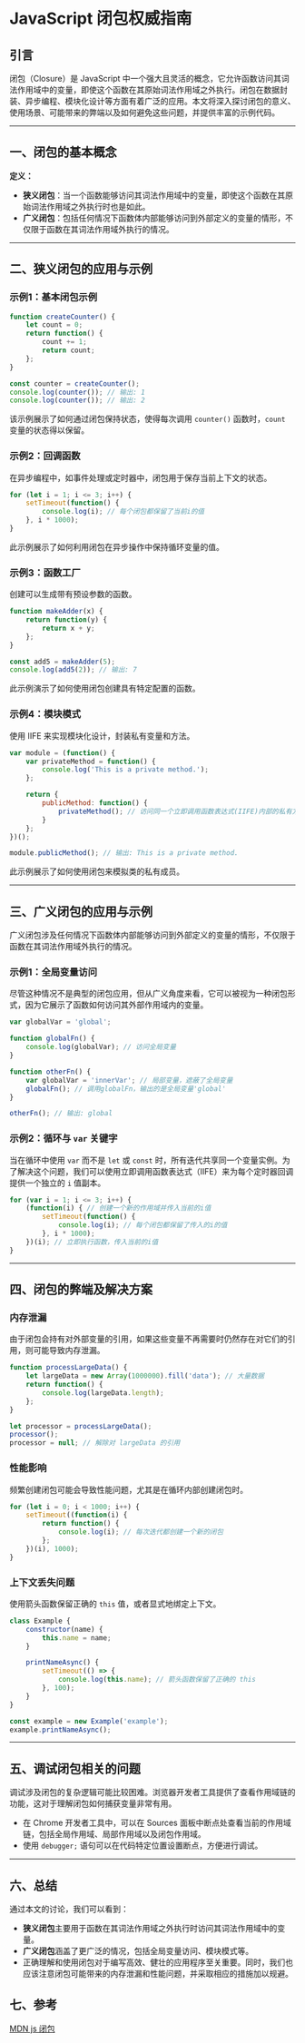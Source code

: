 # JavaScript 闭包权威指南

## 引言

闭包（Closure）是 JavaScript 中一个强大且灵活的概念，它允许函数访问其词法作用域中的变量，即使这个函数在其原始词法作用域之外执行。闭包在数据封装、异步编程、模块化设计等方面有着广泛的应用。本文将深入探讨闭包的意义、使用场景、可能带来的弊端以及如何避免这些问题，并提供丰富的示例代码。

---

## 一、闭包的基本概念

**定义：**

- **狭义闭包**：当一个函数能够访问其词法作用域中的变量，即使这个函数在其原始词法作用域之外执行时也是如此。
- **广义闭包**：包括任何情况下函数体内部能够访问到外部定义的变量的情形，不仅限于函数在其词法作用域外执行的情况。

---

## 二、狭义闭包的应用与示例

### 示例1：基本闭包示例

```javascript
function createCounter() {
    let count = 0;
    return function() {
        count += 1;
        return count;
    };
}

const counter = createCounter();
console.log(counter()); // 输出: 1
console.log(counter()); // 输出: 2
```

该示例展示了如何通过闭包保持状态，使得每次调用 `counter()` 函数时，`count` 变量的状态得以保留。

### 示例2：回调函数

在异步编程中，如事件处理或定时器中，闭包用于保存当前上下文的状态。

```javascript
for (let i = 1; i <= 3; i++) {
    setTimeout(function() {
        console.log(i); // 每个闭包都保留了当前i的值
    }, i * 1000);
}
```

此示例展示了如何利用闭包在异步操作中保持循环变量的值。

### 示例3：函数工厂

创建可以生成带有预设参数的函数。

```javascript
function makeAdder(x) {
    return function(y) {
        return x + y;
    };
}

const add5 = makeAdder(5);
console.log(add5(2)); // 输出: 7
```

此示例演示了如何使用闭包创建具有特定配置的函数。

### 示例4：模块模式

使用 IIFE 来实现模块化设计，封装私有变量和方法。

```javascript
var module = (function() {
    var privateMethod = function() {
        console.log('This is a private method.');
    };

    return {
        publicMethod: function() {
            privateMethod(); // 访问同一个立即调用函数表达式(IIFE)内部的私有方法
        }
    };
})();

module.publicMethod(); // 输出: This is a private method.
```

此示例展示了如何使用闭包来模拟类的私有成员。

---

## 三、广义闭包的应用与示例

广义闭包涉及任何情况下函数体内部能够访问到外部定义的变量的情形，不仅限于函数在其词法作用域外执行的情况。

### 示例1：全局变量访问

尽管这种情况不是典型的闭包应用，但从广义角度来看，它可以被视为一种闭包形式，因为它展示了函数如何访问其外部作用域内的变量。

```javascript
var globalVar = 'global';

function globalFn() {
    console.log(globalVar); // 访问全局变量
}

function otherFn() {
    var globalVar = 'innerVar'; // 局部变量，遮蔽了全局变量
    globalFn(); // 调用globalFn，输出的是全局变量'global'
}

otherFn(); // 输出: global
```

### 示例2：循环与 `var` 关键字

当在循环中使用 `var` 而不是 `let` 或 `const` 时，所有迭代共享同一个变量实例。为了解决这个问题，我们可以使用立即调用函数表达式（IIFE）来为每个定时器回调提供一个独立的 `i` 值副本。

```javascript
for (var i = 1; i <= 3; i++) {
    (function(i) { // 创建一个新的作用域并传入当前的i值
        setTimeout(function() {
            console.log(i); // 每个闭包都保留了传入的i的值
        }, i * 1000);
    })(i); // 立即执行函数，传入当前的i值
}
```

---

## 四、闭包的弊端及解决方案

### 内存泄漏

由于闭包会持有对外部变量的引用，如果这些变量不再需要时仍然存在对它们的引用，则可能导致内存泄漏。

```javascript
function processLargeData() {
    let largeData = new Array(1000000).fill('data'); // 大量数据
    return function() {
        console.log(largeData.length);
    };
}

let processor = processLargeData();
processor();
processor = null; // 解除对 largeData 的引用
```

### 性能影响

频繁创建闭包可能会导致性能问题，尤其是在循环内部创建闭包时。

```javascript
for (let i = 0; i < 1000; i++) {
    setTimeout((function(i) {
        return function() {
            console.log(i); // 每次迭代都创建一个新的闭包
        };
    })(i), 1000);
}
```

### 上下文丢失问题

使用箭头函数保留正确的 `this` 值，或者显式地绑定上下文。

```javascript
class Example {
    constructor(name) {
        this.name = name;
    }

    printNameAsync() {
        setTimeout(() => {
            console.log(this.name); // 箭头函数保留了正确的 this
        }, 100);
    }
}

const example = new Example('example');
example.printNameAsync();
```

---

## 五、调试闭包相关的问题

调试涉及闭包的复杂逻辑可能比较困难。浏览器开发者工具提供了查看作用域链的功能，这对于理解闭包如何捕获变量非常有用。

- 在 Chrome 开发者工具中，可以在 Sources 面板中断点处查看当前的作用域链，包括全局作用域、局部作用域以及闭包作用域。
- 使用 `debugger;` 语句可以在代码特定位置设置断点，方便进行调试。

---

## 六、总结

通过本文的讨论，我们可以看到：

- **狭义闭包**主要用于函数在其词法作用域之外执行时访问其词法作用域中的变量。
- **广义闭包**涵盖了更广泛的情况，包括全局变量访问、模块模式等。
- 正确理解和使用闭包对于编写高效、健壮的应用程序至关重要。同时，我们也应该注意闭包可能带来的内存泄漏和性能问题，并采取相应的措施加以规避。

## 七、参考

[MDN js 闭包](https://developer.mozilla.org/zh-CN/docs/Web/JavaScript/Closures)
